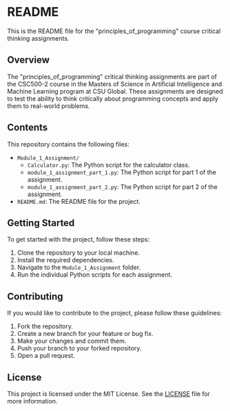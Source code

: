 # README

This is the README file for the "principles_of_programming" course critical thinking assignments.

## Overview

The "principles_of_programming" critical thinking assignments are part of the CSC500-2 course in the Masters of Science in Artificial Intelligence and Machine Learning program at CSU Global. These assignments are designed to test the ability to think critically about programming concepts and apply them to real-world problems.

## Contents

This repository contains the following files:

- `Module_1_Assignment/`
  - `Calculator.py`: The Python script for the calculator class.
  - `module_1_assignment_part_1.py`: The Python script for part 1 of the assignment.
  - `module_1_assignment_part_2.py`: The Python script for part 2 of the assignment.
- `README.md`: The README file for the project.


## Getting Started

To get started with the project, follow these steps:

1. Clone the repository to your local machine.
2. Install the required dependencies.
3. Navigate to the `Module_1_Assignment` folder.
4. Run the individual Python scripts for each assignment.

## Contributing

If you would like to contribute to the project, please follow these guidelines:

1. Fork the repository.
2. Create a new branch for your feature or bug fix.
3. Make your changes and commit them.
4. Push your branch to your forked repository.
5. Open a pull request.

## License

This project is licensed under the MIT License. See the [LICENSE](LICENSE) file for more information.
